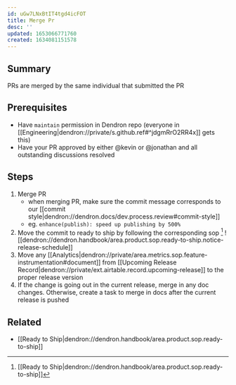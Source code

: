 ```yaml
---
id: uGw7LNxBtIT4tgd4icFOT
title: Merge Pr
desc: ''
updated: 1653066771760
created: 1634081151578
---
```


## Summary

PRs are merged by the same individual that submitted the PR

## Prerequisites
- Have `maintain` permission in Dendron repo (everyone in [[Engineering|dendron://private/s.github.ref#^jdgmRrO2RR4x]] gets this)
- Have your PR approved by either @kevin or @jonathan and all outstanding discussions resolved

## Steps
1. Merge PR 
    - when merging PR, make sure the commit message corresponds to our [[commit style|dendron://dendron.docs/dev.process.review#commit-style]]
    - eg. `enhance(publish): speed up publishing by 500%`
1. Move the commit to ready to ship by following the corresponding sop [^ship]
![[dendron://dendron.handbook/area.product.sop.ready-to-ship.notice-release-schedule]]
1. Move any [[Analytics|dendron://private/area.metrics.sop.feature-instrumentation#document]] from [[Upcoming Release Record|dendron://private/ext.airtable.record.upcoming-release]] to the proper release version
1. If the change is going out in the current release, merge in any doc changes. Otherwise, create a task to merge in docs after the current release is pushed


## Related
- [[Ready to Ship|dendron://dendron.handbook/area.product.sop.ready-to-ship]]

[^ship]: [[Ready to Ship|dendron://dendron.handbook/area.product.sop.ready-to-ship]]
